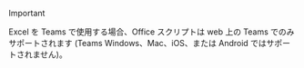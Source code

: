 > [!IMPORTANT]
> Excel を Teams で使用する場合、Office スクリプトは web 上の Teams でのみサポートされます (Teams Windows、Mac、iOS、または Android ではサポートされません)。